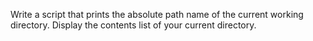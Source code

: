 Write a script that prints the absolute path name of the current working directory.
 Display the contents list of your current directory.
